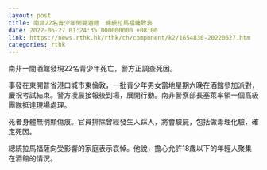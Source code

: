 ```yaml
---
layout: post
title: 南非22名青少年倒斃酒館　總統拉馬福薩致哀
date: 2022-06-27 01:24:35.000000000 +08:00
link: https://news.rthk.hk/rthk/ch/component/k2/1654830-20220627.htm
categories: rthk
---
```


南非一間酒館發現22名青少年死亡，警方正調查死因。

事發在東開普省港口城市東倫敦，一批青少年男女當地星期六晚在酒館參加派對，慶祝考試結束。警方凌晨接報後到場，展開行動。南非警察部長塞萊率領一個高級團隊抵達現場處理。

死者身體無明顯傷痕。官員排除曾經發生人踩人，將會驗屍，包括做毒理化驗，確定死因。

總統拉馬福薩向受影響的家庭表示哀悼。他說，擔心允許18歲以下的年輕人聚集在酒館的情況。

